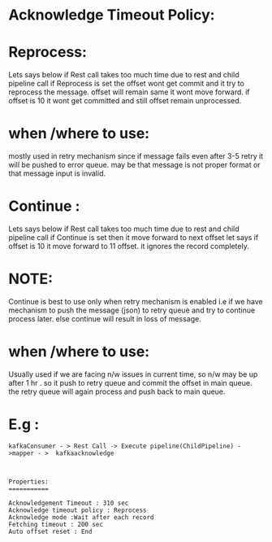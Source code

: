 Acknowledge Timeout Policy:
==========================


Reprocess: 
==========
Lets says below if Rest call takes too much time due to rest and child pipeline call
if Reprocess is set the offset wont get commit and it try to reprocess the message.
offset will remain same it wont move forward. if offset is 10 it wont get committed and still offset remain 
unprocessed.



when /where to use:
===================

mostly used in retry mechanism since if message fails even after 3-5 retry it will be pushed to error queue.
may be that message is not proper format or that message input is invalid.


Continue :
==========

Lets says below if Rest call takes too much time due to rest and child pipeline call
if Continue is set then it move forward to next offset let says if offset is 10 it move forward to 11 offset.
it ignores the record completely.

NOTE:
=====
Continue is best to use only when retry mechanism is enabled i.e if we have mechanism to push the
message (json) to retry queue and try to continue process later. else continue will result in loss of
message.

when /where to use:
===================

Usually used if we are facing n/w issues in current time, so n/w may be up after 1 hr . so it push to retry
queue and commit the offset in main queue. the retry queue will again process and push back to main queue.



E.g :
====




    kafkaConsumer - > Rest Call -> Execute pipeline(ChildPipeline) ->mapper - >  kafkaacknowledge
    
    
    
    Properties:
    ===========
    
    Acknowledgement Timeout : 310 sec
    Acknowledge timeout policy : Reprocess
    Acknowledge mode :Wait after each record
    Fetching timeout : 200 sec
    Auto offset reset : End
    
    
     
    
